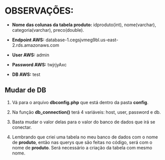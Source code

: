 # OBSERVAÇÕES:

- **Nome das colunas da tabela produto:** idproduto(int), nome(varchar), categoria(varchar), preco(double).

- **Endpoint AWS:** database-1.cegsjvmeg9bl.us-east-2.rds.amazonaws.com

- **User AWS:** admin

- **Password AWS:** twjrjyAxc

- **DB AWS:** test

## Mudar de DB

1. Vá para o arquivo **dbconfig.php** que está dentro da pasta **config**.

2. Na função **db_connection()** terá 4 variáveis: host, user, password e db.

3. Basta mudar o valor delas para o valor do banco de dados que irá se conectar.

4. Lembrando que criei uma tabela no meu banco de dados com o nome de **produto**, então nas querys que são feitas no código, será com o nome de **produto**. Será necessário a criação da tabela com mesmo nome.
